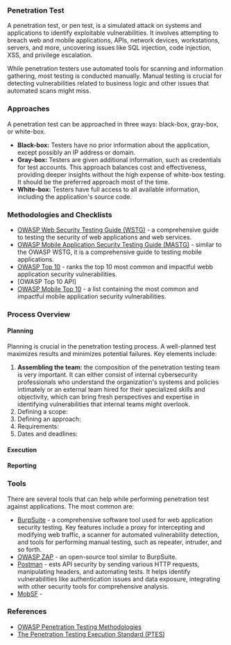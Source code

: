### Penetration Test

A penetration test, or pen test, is a simulated attack on systems and applications to identify exploitable vulnerabilities. It involves attempting to breach web and mobile applications, APIs, network devices, workstations, servers, and more, uncovering issues like SQL injection, code injection, XSS, and privilege escalation.

While penetration testers use automated tools for scanning and information gathering, most testing is conducted manually. Manual testing is crucial for detecting vulnerabilities related to business logic and other issues that automated scans might miss.

### Approaches

A penetration test can be approached in three ways: black-box, gray-box, or white-box.

- **Black-box:** Testers have no prior information about the application, except possibly an IP address or domain.
- **Gray-box:** Testers are given additional information, such as credentials for test accounts. This approach balances cost and effectiveness, providing deeper insights without the high expense of white-box testing. It should be the preferred approach most of the time.
- **White-box:** Testers have full access to all available information, including the application's source code.

### Methodologies and Checklists

- [OWASP Web Security Testing Guide (WSTG)](https://owasp.org/www-project-web-security-testing-guide/) -  a comprehensive guide to testing the security of web applications and web services.
- [OWASP Mobile Application Security Testing Guide (MASTG)](https://mas.owasp.org/MASTG/) - similar to the OWASP WSTG, it is a comprehensive guide to testing mobile applications.
- [OWASP Top 10](https://owasp.org/www-project-top-ten/) - ranks the top 10 most common and impactful webb application security vulnerabilities.
- [OWASP Top 10 API]
- [OWASP Mobile Top 10](https://owasp.org/www-project-mobile-top-10/) - a list containing the most common and impactful mobile application security vulnerabilities.

### Process Overview

#### Planning
Planning is crucial in the penetration testing process. A well-planned test maximizes results and minimizes potential failures. Key elements include:

1. **Assembling the team:** the composition of the penetration testing team is very important. It can either consist of internal cybersecurity professionals who understand the organization's systems and policies intimately or an external team hired for their specialized skills and objectivity, which can bring fresh perspectives and expertise in identifying vulnerabilities that internal teams might overlook.
2. Defining a scope:
3. Defining an approach:
4. Requirements:
5. Dates and deadlines:

#### Execution


#### Reporting


### Tools
There are several tools that can help while performing penetration test against applications. The most common are:
- [BurpSuite](https://portswigger.net/burp) - a comprehensive software tool used for web application security testing. Key features include a proxy for intercepting and modifying web traffic, a scanner for automated vulnerability detection, and tools for performing manual testing, such as repeater, intruder, and so forth.
- [OWASP ZAP](https://www.zaproxy.org) - an open-source tool similar to BurpSuite.
- [Postman](https://www.postman.com/) - ests API security by sending various HTTP requests, manipulating headers, and automating tests. It helps identify vulnerabilities like authentication issues and data exposure, integrating with other security tools for comprehensive analysis.
- [MobSF](https://github.com/MobSF/Mobile-Security-Framework-MobSF) - 

### References
- [OWASP Penetration Testing Methodologies](https://owasp.org/www-project-web-security-testing-guide/latest/3-The_OWASP_Testing_Framework/1-Penetration_Testing_Methodologies)
- [The Penetration Testing Execution Standard (PTES)](http://www.pentest-standard.org/index.php/Main_Page)
